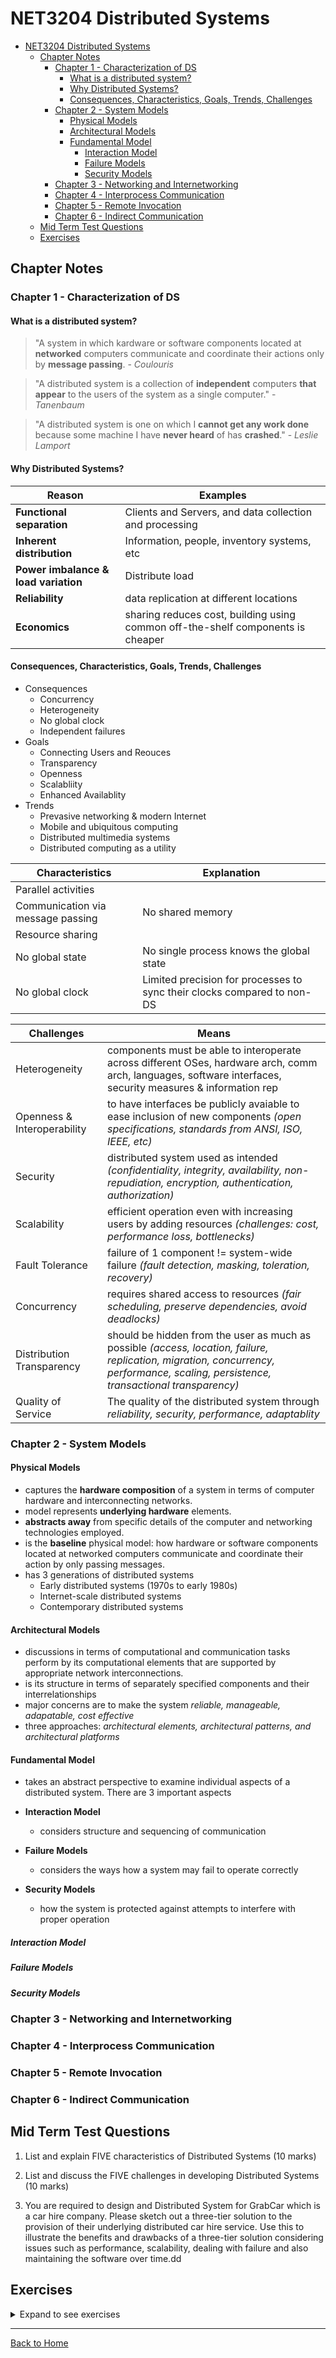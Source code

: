 # NET3204 Distributed Systems

- [NET3204 Distributed Systems](#net3204-distributed-systems)
  - [Chapter Notes](#chapter-notes)
    - [Chapter 1 - Characterization of DS](#chapter-1---characterization-of-ds)
      - [What is a distributed system?](#what-is-a-distributed-system)
      - [Why Distributed Systems?](#why-distributed-systems)
      - [Consequences, Characteristics, Goals, Trends, Challenges](#consequences-characteristics-goals-trends-challenges)
    - [Chapter 2 - System Models](#chapter-2---system-models)
      - [Physical Models](#physical-models)
      - [Architectural Models](#architectural-models)
      - [Fundamental Model](#fundamental-model)
        - [Interaction Model](#interaction-model)
        - [Failure Models](#failure-models)
        - [Security Models](#security-models)
    - [Chapter 3 - Networking and Internetworking](#chapter-3---networking-and-internetworking)
    - [Chapter 4 - Interprocess Communication](#chapter-4---interprocess-communication)
    - [Chapter 5 - Remote Invocation](#chapter-5---remote-invocation)
    - [Chapter 6 - Indirect Communication](#chapter-6---indirect-communication)
  - [Mid Term Test Questions](#mid-term-test-questions)
  - [Exercises](#exercises)

## Chapter Notes

### Chapter 1 - Characterization of DS

#### What is a distributed system?

> "A system in which kardware or software components located at **networked** computers communicate and coordinate their actions only by **message passing**. - _Coulouris_

> "A distributed system is a collection of **independent** computers **that appear** to the users of the system as a single computer." - _Tanenbaum_

> "A distributed system is one on which I **cannot get any work done** because some machine I have **never heard** of has **crashed**." - _Leslie Lamport_

#### Why Distributed Systems?

| Reason                               | Examples                                                                        |
| ------------------------------------ | ------------------------------------------------------------------------------- |
| **Functional separation**            | Clients and Servers, and data collection and processing                         |
| **Inherent distribution**            | Information, people, inventory systems, etc                                     |
| **Power imbalance & load variation** | Distribute load                                                                 |
| **Reliability**                      | data replication at different locations                                         |
| **Economics**                        | sharing reduces cost, building using common off-the-shelf components is cheaper |

#### Consequences, Characteristics, Goals, Trends, Challenges

- Consequences
  - Concurrency
  - Heterogeneity
  - No global clock
  - Independent failures
- Goals
  - Connecting Users and Reouces
  - Transparency
  - Openness
  - Scalabliity
  - Enhanced Availablity
- Trends
  - Prevasive networking & modern Internet
  - Mobile and ubiquitous computing
  - Distributed multimedia systems
  - Distributed computing as a utility

| Characteristics                   | Explanation                                                             |
| --------------------------------- | ----------------------------------------------------------------------- |
| Parallel activities               |
| Communication via message passing | No shared memory                                                        |
| Resource sharing                  |
| No global state                   | No single process knows the global state                                |
| No global clock                   | Limited precision for processes to sync their clocks compared to non-DS |

| Challenges                  | Means                                                                                                                                                                                |
| --------------------------- | ------------------------------------------------------------------------------------------------------------------------------------------------------------------------------------ |
| Heterogeneity               | components must be able to interoperate across different OSes, hardware arch, comm arch, languages, software interfaces, security measures & information rep                         |
| Openness & Interoperability | to have interfaces be publicly avaiable to ease inclusion of new components _(open specifications, standards from ANSI, ISO, IEEE, etc)_                                             |
| Security                    | distributed system used as intended _(confidentiality, integrity, availability, non-repudiation, encryption, authentication, authorization)_                                         |
| Scalability                 | efficient operation even with increasing users by adding resources _(challenges: cost, performance loss, bottlenecks)_                                                               |
| Fault Tolerance             | failure of 1 component != system-wide failure _(fault detection, masking, toleration, recovery)_                                                                                     |
| Concurrency                 | requires shared access to resources _(fair scheduling, preserve dependencies, avoid deadlocks)_                                                                                      |
| Distribution Transparency   | should be hidden from the user as much as possible _(access, location, failure, replication, migration, concurrency, performance, scaling, persistence, transactional transparency)_ |
| Quality of Service          | The quality of the distributed system through _reliability, security, performance, adaptablity_                                                                                      |

### Chapter 2 - System Models

#### Physical Models

- captures the **hardware composition** of a system in terms of computer hardware and interconnecting networks.
- model represents **underlying hardware** elements.
- **abstracts away** from specific details of the computer and networking technologies employed.
- is the **baseline** physical model: how hardware or software components located at networked computers communicate and coordinate their action by only passing messages.
- has 3 generations of distributed systems
  - Early distributed systems (1970s to early 1980s)
  - Internet-scale distributed systems
  - Contemporary distributed systems

#### Architectural Models

- discussions in terms of computational and communication tasks perform by its computational elements that are supported by appropriate network interconnections.
- is its structure in terms of separately specified components and their interrelationships
- major concerns are to make the system _reliable, manageable, adapatable, cost effective_
- three approaches: _architectural elements, architectural patterns, and architectural platforms_

#### Fundamental Model

- takes an abstract perspective to examine individual aspects of a distributed system. There are 3 important aspects

- **Interaction Model**
  - considers structure and sequencing of communication
- **Failure Models**
  - considers the ways how a system may fail to operate correctly
- **Security Models**
  - how the system is protected against attempts to interfere with proper operation

##### Interaction Model

##### Failure Models

##### Security Models

### Chapter 3 - Networking and Internetworking

### Chapter 4 - Interprocess Communication

### Chapter 5 - Remote Invocation

### Chapter 6 - Indirect Communication

## Mid Term Test Questions

1. List and explain FIVE characteristics of Distributed Systems (10 marks)

2. List and discuss the FIVE challenges in developing Distributed Systems (10 marks)

3. You are required to design and Distributed System for GrabCar which is a car hire company. Please sketch out a three-tier solution to the provision of their underlying distributed car hire service. Use this to illustrate the benefits and drawbacks of a three-tier solution considering issues such as performance, scalability, dealing with failure and also maintaining the software over time.dd

## Exercises

<details>
<summary>Expand to see exercises</summary>

1.  Give five types of hardware resource and five types of data or software resource that can usefully be shared. Give examples of their sharing as it occurs in practice in distributed systems.

    > Hardware: Hard drives, printers, scanners, server, speakers. Software: files, databases, videos, data objects, music

2.  How might the clocks in two computers that are linked by a local network be synchronized without reference to an external time source? What factors limit the accuracy of the procedure you have described? How could the clocks in a large number of computers connected by the Internet be synchronized? Discuss the accuracy of that procedure.

    > Answer

3.  Consider the implementation strategies for massively multiplayer online games as discussed in Section 1.2.2. In particular, what advantages do you see in adopting a single server approach for representing the state of the multiplayer game? What problems can you identify and how might they be resolved?

    > Answer

4.  A user arrives at a railway station that they has never visited before, carrying a PDA that is capable of wireless networking. Suggest how the user could be provided with information about the local services and amenities at that station, without entering the station’s name or attributes. What technical challenges must be overcome?

    > Answer

5.  Compare and contrast cloud computing with more traditional client-server computing? What is novel about cloud computing as a concept?

    > Answer

6.  Use the World Wide Web as an example to illustrate the concept of resource sharing, client and server. What are the advantages and disadvantages of HTML, URLs and HTTP as core technologies for information browsing? Are any of these technologies suitable as a basis for client-server computing in general?

    > Answer

7.  A server program written in one language (for example, C++) provides the implementation of a BLOB object that is intended to be accessed by clients that may be written in a different language (for example, Java). The client and server computers may have different hardware, but all of them are attached to an internet. Describe the problems due to each of the five aspects of heterogeneity that need to be solved to make it possible for a client object to invoke a method on the server object.

    > Answer

8.  An open distributed system allows new resource-sharing services such as the BLOB object in Exercise 1.7 to be added and accessed by a variety of client programs. Discuss in the context of this example, to what extent the needs of openness differ from those of heterogeneity.

    > Answer

9.  Suppose that the operations of the BLOB object are separated into two categories – public operations that are available to all users and protected operations that are available only to certain named users. State all of the problems involved in ensuring that only the named users can use a protected operation. Supposing that access to a protected operation provides information that should not be revealed to all users, what further problems arise?

    > Answer

10. The INFO service manages a potentially very large set of resources, each of which can be accessed by users throughout the Internet by means of a key (a string name). Discuss an approach to the design of the names of the resources that achieves the minimum loss of performance as the number of resources in the service increases. Suggest how the INFO service can be implemented so as to avoid performance bottlenecks when the number of users becomes very large.

    > Answer

11. List the three main software components that may fail when a client process invokes a method in a server object, giving an example of a failure in each case. Suggest how the components can be made to tolerate one another’s failures.

    > Answer

12. A server process maintains a shared information object such as the BLOB object of Exercise 1.7. Give arguments for and against allowing the client requests to be executed concurrently by the server. In the case that they are executed concurrently, give an example of possible ‘interference’ that can occur between the operations of different clients. Suggest how such interference may be prevented.

    > Answer

13. A service is implemented by several servers. Explain why resources might be transferred between them. Would it be satisfactory for clients to multicast all requests to the group of servers as a way of achieving mobility transparency for clients?

    > Answer

14. Resources in the World Wide Web and other services are named by URLs. What do the initials URL denote? Give examples of three different sorts of web resources that can be named by URLs. page 26
    1.15 Give an example of an HTTP URL. List the main components of an HTTP URL, stating how their boundaries are denoted and illustrating each one from your example. To what extent is an HTTP URL location-transparent?

        > Answer

15. Give an example of an HTTP URL. List the main components of an HTTP URL, stating how their boundaries are denoted and illustrating each one from your example. To what extent is an HTTP URL location-transparent?

    > Answer

</details>

---

[Back to Home](index.md)
